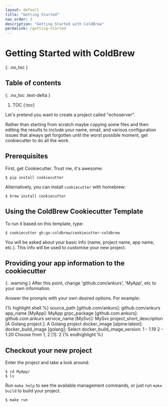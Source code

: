 ```yaml
---
layout: default
title: "Getting Started"
nav_order: 2
description: "Getting Started with ColdBrew"
permalink: /getting-started
---
```

# Getting Started with ColdBrew
{: .no_toc }

## Table of contents
{: .no_toc .text-delta }

1. TOC
{:toc}

Let's pretend you want to create a project called "echoserver".

Rather than starting from scratch maybe copying some files and then editing the results to include your name, email, and various configuration issues that always get forgotten until the worst possible moment, get cookiecutter to do all the work.

## Prerequisites
First, get Cookiecutter. Trust me, it's awesome:

```shell
$ pip install cookiecutter
```

Alternatively, you can install `cookiecutter` with homebrew:

```shell
$ brew install cookiecutter
```
## Using the ColdBrew Cookiecutter Template

To run it based on this template, type:

```shell
$ cookiecutter gh:go-coldbrew/cookiecutter-coldbrew
```

You will be asked about your basic info \(name, project name, app name, etc.\). This info will be used to customise your new project.

## Providing your app information to the cookiecutter

{: .warning }
After this point, change 'github.com/ankurs', 'MyApp', etc to your own information.

Answer the prompts with your own desired options. For example:

{% highlight shell %}
source_path [github.com/ankurs]: github.com/ankurs
app_name [MyApp]: MyApp
grpc_package [github.com.ankurs]: github.com.ankurs
service_name [MySvc]: MySvc
project_short_description [A Golang project.]: A Golang project
docker_image [alpine:latest]:
docker_build_image [golang]:
Select docker_build_image_version:
1 - 1.19
2 - 1.20
Choose from 1, 2 [1]: 2
{% endhighlight %}

## Checkout your new project

Enter the project and take a look around:

```shell
$ cd MyApp/
$ ls
```

Run `make help` to see the available management commands, or just run `make build` to build your project.

```shell
$ make run
```
